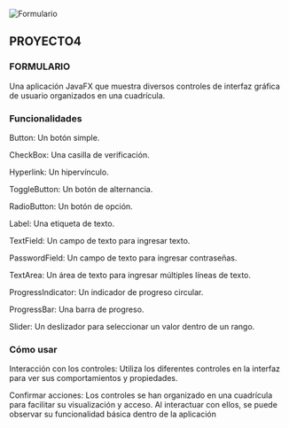 
![Formulario](https://github.com/RONALD-PIVAQUE/formulario/assets/168945387/fe57cb68-7416-4d3f-879d-52c59202485d)



<h2>PROYECTO4</h2>
<h3>FORMULARIO</h3>
Una aplicación JavaFX que muestra diversos controles de interfaz gráfica de usuario organizados en una cuadrícula.

<h3>Funcionalidades</h3>
Button: Un botón simple.

CheckBox: Una casilla de verificación.

Hyperlink: Un hipervínculo.

ToggleButton: Un botón de alternancia.

RadioButton: Un botón de opción.

Label: Una etiqueta de texto.

TextField: Un campo de texto para ingresar texto.

PasswordField: Un campo de texto para ingresar contraseñas.

TextArea: Un área de texto para ingresar múltiples líneas de texto.

ProgressIndicator: Un indicador de progreso circular.

ProgressBar: Una barra de progreso.

Slider: Un deslizador para seleccionar un valor dentro de un rango.

<h3>Cómo usar</h3>
Interacción con los controles: Utiliza los diferentes controles en la interfaz para ver sus comportamientos y propiedades.

Confirmar acciones: Los controles se han organizado en una cuadrícula para facilitar su visualización y acceso. Al interactuar con ellos, se puede observar su funcionalidad básica dentro de la aplicación
